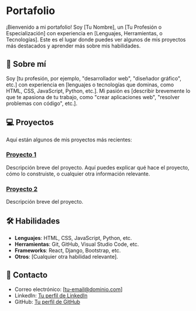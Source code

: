 # Portafolio

¡Bienvenido a mi portafolio! Soy [Tu Nombre], un [Tu Profesión o Especialización] con experiencia en [Lenguajes, Herramientas, o Tecnologías]. Este es el lugar donde puedes ver algunos de mis proyectos más destacados y aprender más sobre mis habilidades.

## 🚀 Sobre mí

Soy [tu profesión, por ejemplo, "desarrollador web", "diseñador gráfico", etc.] con experiencia en [lenguajes o tecnologías que dominas, como HTML, CSS, JavaScript, Python, etc.]. Mi pasión es [describir brevemente lo que te apasiona de tu trabajo, como "crear aplicaciones web", "resolver problemas con código", etc.].

## 💻 Proyectos

Aquí están algunos de mis proyectos más recientes:

### [Proyecto 1](https://github.com/tu-usuario/proyecto1)
Descripción breve del proyecto. Aquí puedes explicar qué hace el proyecto, cómo lo construiste, o cualquier otra información relevante.

### [Proyecto 2](https://github.com/tu-usuario/proyecto2)
Descripción breve del proyecto.

## 🛠 Habilidades

- **Lenguajes**: HTML, CSS, JavaScript, Python, etc.
- **Herramientas**: Git, GitHub, Visual Studio Code, etc.
- **Frameworks**: React, Django, Bootstrap, etc.
- **Otros**: [Cualquier otra habilidad relevante].

## 📧 Contacto

- Correo electrónico: [tu-email@dominio.com]
- LinkedIn: [Tu perfil de LinkedIn](https://www.linkedin.com/in/tu-usuario)
- GitHub: [Tu perfil de GitHub](https://github.com/tu-usuario)


